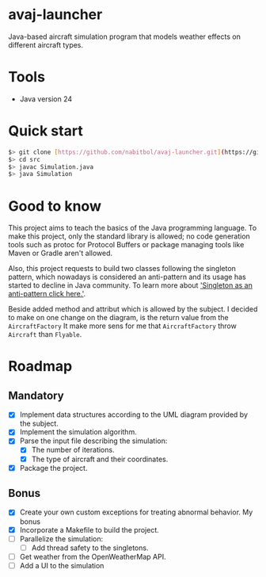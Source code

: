 # avaj-launcher
Java-based aircraft simulation program that models weather effects on different aircraft types.

# Tools
- Java version 24

# Quick start
```bash
$> git clone [https://github.com/nabitbol/avaj-launcher.git](https://github.com/nabitbol/avaj-launcher.git)
$> cd src
$> javac Simulation.java
$> java Simulation
```
# Good to know

This project aims to teach the basics of the Java programming language. To make this project, only the standard library is allowed; no code generation tools such as protoc for Protocol Buffers or package managing tools like Maven or Gradle aren't allowed.

Also, this project requests to build two classes following the singleton pattern, which nowadays is considered an anti-pattern and its usage has started to decline in Java community. To learn more about ['Singleton as an anti-pattern click here.'](https://www.michaelsafyan.com/tech/design/patterns/singleton).

Beside added method and attribut which is allowed by the subject. I decided to make on one change on the diagram, is the return value from the `AircraftFactory`
It make more sens for me that `AircraftFactory` throw `Aircraft` than `Flyable`.

# Roadmap

## Mandatory
- [x] Implement data structures according to the UML diagram provided by the subject.
- [x] Implement the simulation algorithm.
- [x] Parse the input file describing the simulation:
    - [x] The number of iterations.
    - [x] The type of aircraft and their coordinates.
- [x] Package the project.

## Bonus
- [x] Create your own custom exceptions for treating abnormal behavior.
My bonus
- [x] Incorporate a Makefile to build the project.
- [ ] Parallelize the simulation:
    - [ ] Add thread safety to the singletons.
- [ ] Get weather from the OpenWeatherMap API.
- [ ] Add a UI to the simulation
